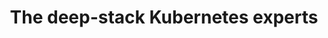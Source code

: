 ---
title: "The deep-stack Kubernetes experts"
text: "From cluster to kernel, Kinvolk builds and supports the open-source projects that enterprises depend on ..."
---